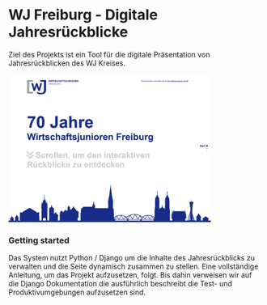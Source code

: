 # WJ Freiburg - Digitale Jahresrückblicke

Ziel des Projekts ist ein Tool für die digitale Präsentation von Jahresrückblicken des WJ Kreises.

<img src="jahresrueckblick/webpage/static/img/screen.png" width="400">

### Getting started

Das System nutzt Python / Django um die Inhalte des Jahresrückblicks zu verwalten und die Seite dynamisch zusammen zu stellen. Eine vollständige Anleitung, um das Projekt aufzusetzen, folgt. Bis dahin verweisen wir auf die Django Dokumentation die ausführlich beschreibt die Test- und Produktivumgebungen aufzusetzen sind.
